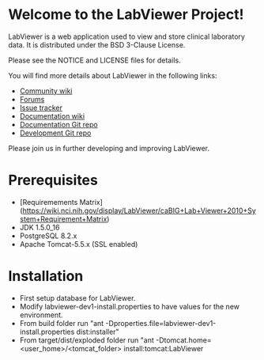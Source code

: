 Welcome to the LabViewer Project!
=====================================

LabViewer is a web application used to view and store clinical laboratory data. It is distributed under the BSD 3-Clause License. 

Please see the NOTICE and LICENSE files for details.

You will find more details about LabViewer in the following links:

 * [Community wiki](https://wiki.nci.nih.gov/display/LabViewer/caBIG+Lab+Viewer)
 * [Forums](https://cabig-kc.nci.nih.gov/CTMS/forums/viewforum.php?f=13&start=0&sid=5b6f012d9a22fded386e767a6d2ccdad)
 * [Issue tracker](https://tracker.nci.nih.gov/browse/CTMSLV)
 * [Documentation wiki](https://wiki.nci.nih.gov/display/LabViewer/caBIG+Lab+Viewer+Documentation)
 * [Documentation Git repo](https://github.com/NCIP/labviewer-docs)
 * [Development Git repo](https://github.com/NCIP/labviewer)


Please join us in further developing and improving LabViewer.

# Prerequisites
 * [Requiremements Matrix] (https://wiki.nci.nih.gov/display/LabViewer/caBIG+Lab+Viewer+2010+System+Requirement+Matrix)
 * JDK 1.5.0_16
 * PostgreSQL 8.2.x
 * Apache Tomcat-5.5.x  (SSL enabled)

# Installation
 * First setup database for LabViewer.
 * Modify labviewer-dev1-install.properties to have values for the new environment.
 * From build folder run "ant -Dproperties.file=labviewer-dev1-install.properties dist:installer"
 * From target/dist/exploded folder run "ant -Dtomcat.home=<user_home>/<tomcat_folder> install:tomcat:LabViewer
